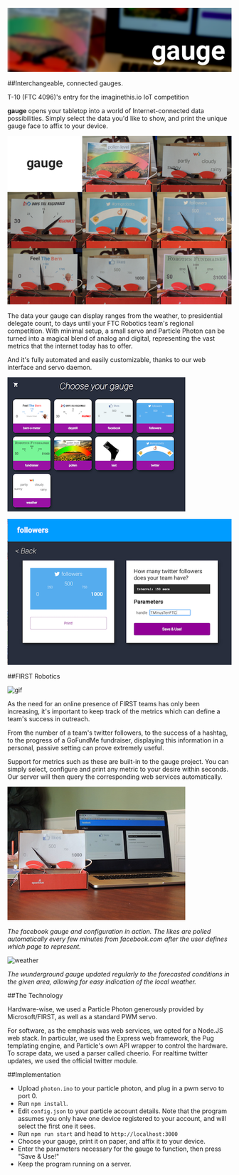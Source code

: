 ![gauge](images/banner.png)

##Interchangeable, connected gauges.

T-10 (FTC 4096)'s entry for the imaginethis.io IoT competition

**gauge** opens your tabletop into a world of Internet-connected data possibilities. Simply select the data you'd like to show, and print the unique gauge face to affix to your device.

![selector](images/collage.png)

The data your gauge can display ranges from the weather, to presidential delegate count, to days until your FTC Robotics team's regional competition. With minimal setup, a small servo and Particle Photon can be turned into a magical blend of analog and digital, representing the vast metrics that the internet today has to offer.

And it's fully automated and easily customizable, thanks to our web interface and servo daemon.

![selector](images/selector.png)

![config](images/config.png)

##FIRST Robotics

![gif](images/tweet.gif)

As the need for an online presence of FIRST teams has only been increasing, it's important to keep track of the metrics which can define a team's success in outreach.

From the number of a team's twitter followers, to the success of a hashtag, to the progress of a GoFundMe fundraiser, displaying this information in a personal, passive setting can prove extremely useful.

Support for metrics such as these are built-in to the gauge project. You can simply select, configure and print any metric to your desire within seconds. Our server will then query the corresponding web services automatically.

![fb](images/full.JPG)

*The facebook gauge and configuration in action. The likes are polled automatically every few minutes from facebook.com after the user defines which page to represent.*

![weather](images/weather.gif)

*The wunderground gauge updated regularly to the forecasted conditions in the given area, allowing for easy indication of the local weather.*

##The Technology

Hardware-wise, we used a Particle Photon generously provided by Microsoft/FIRST, as well as a standard PWM servo.

For software, as the emphasis was web services, we opted for a Node.JS web stack. In particular, we used the Express web framework, the Pug templating engine, and Particle's own API wrapper to control the hardware. To scrape data, we used a parser called cheerio. For realtime twitter updates, we used the official twitter module.

##Implementation

* Upload `photon.ino` to your particle photon, and plug in a pwm servo to port 0.
* Run `npm install`.
* Edit `config.json` to your particle account details. Note that the program assumes you only have one device registered to your account, and will select the first one it sees.
* Run `npm run start` and head to `http://localhost:3000`
* Choose your gauge, print it on paper, and affix it to your device.
* Enter the parameters necessary for the gauge to function, then press "Save & Use!"
* Keep the program running on a server.
